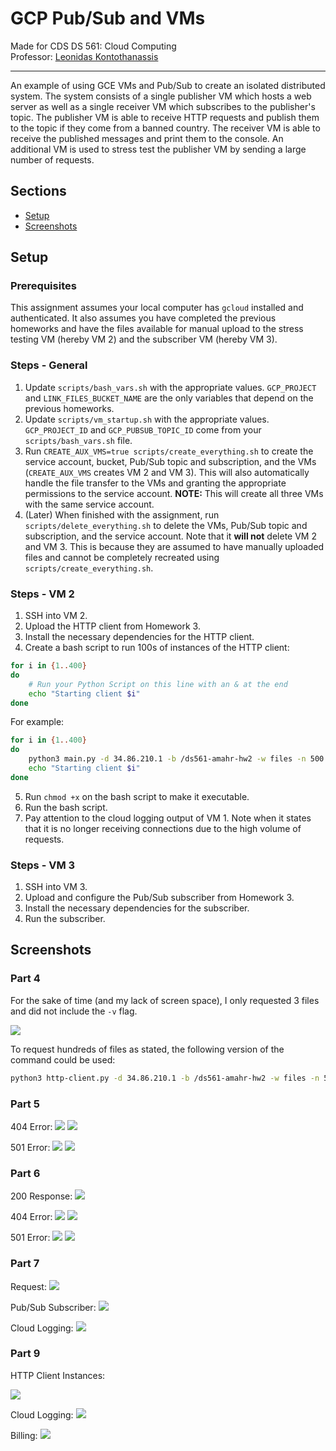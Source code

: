 # GCP Pub/Sub and VMs

Made for CDS DS 561: Cloud Computing  
Professor: [Leonidas Kontothanassis](https://www.bu.edu/cds-faculty/profile/kthanasi/)

---

An example of using GCE VMs and Pub/Sub to create an isolated distributed system. The system consists of a single publisher VM which hosts a web server as well as a single receiver VM which subscribes to the publisher's topic. The publisher VM is able to receive HTTP requests and publish them to the topic if they come from a banned country. The receiver VM is able to receive the published messages and print them to the console. An additional VM is used to stress test the publisher VM by sending a large number of requests.

## Sections

- [Setup](#setup)
- [Screenshots](#screenshots)

## Setup

### Prerequisites

This assignment assumes your local computer has `gcloud` installed and authenticated. It also assumes you have completed the previous homeworks and have the files available for manual upload to the stress testing VM (hereby VM 2) and the subscriber VM (hereby VM 3).

### Steps - General

1. Update `scripts/bash_vars.sh` with the appropriate values. `GCP_PROJECT` and `LINK_FILES_BUCKET_NAME` are the only variables that depend on the previous homeworks.
2. Update `scripts/vm_startup.sh` with the appropriate values. `GCP_PROJECT_ID` and `GCP_PUBSUB_TOPIC_ID` come from your `scripts/bash_vars.sh` file.
3. Run `CREATE_AUX_VMS=true scripts/create_everything.sh` to create the service account, bucket, Pub/Sub topic and subscription, and the VMs (`CREATE_AUX_VMS` creates VM 2 and VM 3). This will also automatically handle the file transfer to the VMs and granting the appropriate permissions to the service account. **NOTE:** This will create all three VMs with the same service account.
4. (Later) When finished with the assignment, run `scripts/delete_everything.sh` to delete the VMs, Pub/Sub topic and subscription, and the service account. Note that it **will not** delete VM 2 and VM 3. This is because they are assumed to have manually uploaded files and cannot be completely recreated using `scripts/create_everything.sh`.

### Steps - VM 2

1. SSH into VM 2.
2. Upload the HTTP client from Homework 3.
3. Install the necessary dependencies for the HTTP client.
4. Create a bash script to run 100s of instances of the HTTP client:

```bash
for i in {1..400}
do
    # Run your Python Script on this line with an & at the end
    echo "Starting client $i"
done
```

For example:

```bash
for i in {1..400}
do
    python3 main.py -d 34.86.210.1 -b /ds561-amahr-hw2 -w files -n 500 -i 10000 &
    echo "Starting client $i"
done
```

5. Run `chmod +x` on the bash script to make it executable.
6. Run the bash script.
7. Pay attention to the cloud logging output of VM 1. Note when it states that it is no longer receiving connections due to the high volume of requests.

### Steps - VM 3

1. SSH into VM 3.
2. Upload and configure the Pub/Sub subscriber from Homework 3.
3. Install the necessary dependencies for the subscriber.
4. Run the subscriber.

## Screenshots

### Part 4

For the sake of time (and my lack of screen space), I only requested 3 files and did not include the `-v` flag.

![](./assets/part4.png)

To request hundreds of files as stated, the following version of the command could be used:

```bash
python3 http-client.py -d 34.86.210.1 -b /ds561-amahr-hw2 -w files -n 500 -i 10000 -v
```

### Part 5

404 Error:
![](./assets/part5-404.png)
![](./assets/part5-404-cl.png)

501 Error:
![](./assets/part5-501.png)
![](./assets/part5-501-cl.png)

### Part 6

200 Response:
![](./assets/part6-200.png)

404 Error:
![](./assets/part6-404.png)
![](./assets/part6-404-cl.png)

501 Error:
![](./assets/part6-501.png)
![](./assets/part6-501-cl.png)

### Part 7

Request:
![](./assets/part7-req.png)

Pub/Sub Subscriber:
![](./assets/part7-sub.png)

Cloud Logging:
![](./assets/part7-cl.png)

### Part 9

HTTP Client Instances:

![](./assets/part9-instances.png)

Cloud Logging:
![](./assets/part9-cl.png)

Billing:
![](./assets/part9-billing.png)
